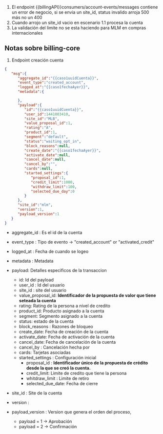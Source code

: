 
1.  El endpoint {{billingAPI}}consumers/account-events/messages contiene un error de negocio, si se envia un site_id, status invalido arroja 500 más no un 400
2. Cuando arrojo un site_id vacio en escenario 1.1 procesa la cuenta
3. La validación del limite no se esta haciendo para MLM en compras internacionales


## Notas sobre billing-core

1. Endpoint creación cuenta

``` json
{
   "msg":{
      "aggregate_id":"{{caso1uuidCuenta}}",
      "event_type":"created_account",
      "logged_at":"{{caso1fechaAyer}}",
      "metadata":{

      },
      "payload":{
         "id":"{{caso1uuidCuenta}}",
         "user_id":1441003410,
         "site_id":"MLB",
         "value_proposal_id":1,
         "rating":"A",
         "product_id":1,
         "segment":"default",
         "status":"waiting_opt_in",
         "block_reasons":null,
         "create_date":"{{caso1fechaAyer}}",
         "activate_date":null,
         "cancel_date":null,
         "cancel_by":"",
         "cards":null,
         "started_settings":{
            "proposal_id":1,
            "credit_limit":1000,
            "withdraw_limit":100,
            "selected_due_day":0
         }
      },
      "site_id":"mlm",
      "version":1,
      "payload_version":1
   }
}
```

* aggregate_id : Es el id de la cuenta
* event_type : Tipo de evento -> "created_account" or "activated_credit"
* logged_at : Fecha de cuando se logeo
* metadata : Metadata
* payload: Detalles especificos de la transaccion
	* id: Id del payload
	* user_id : Id del usuario
	* site_id : site del usuario
	* value_proposal_id: **Identificador de la propuesta de valor que tiene seteada la cuenta**
	* rating: Rating de la persona a nivel de credito
	* product_id: Producto asignado a la cuenta
	* segment:  Segmento asignado a la cuenta
	* status: estado de la cuenta
	* block_reasons : Razones de bloqueo
	* create_date: Fecha de creación de la cuenta
	* activate_date: Fecha de activación de la cuenta
	* cancel_date: Fecha de cancelación de la cuenta
	* cancel_by : Cancelación hecha por
	* cards: Tarjetas asociadas
	* started_settings : Configuración inicial
		* proposal_id : **Identificador único de la propuesta de crédito desde la que se creó la cuenta.**
		* credit_limit: Limite de credito que tiene la persona
		* whitdraw_limit : Limite de retiro
		* selected_due_date: Fecha de cierre

* site_id : Site de la cuenta
* version :
* payload_version  : Version que genera el orden del proceso,
	* payload = 1 -> Aprobación
	* payload = 2 -> Confirmación
